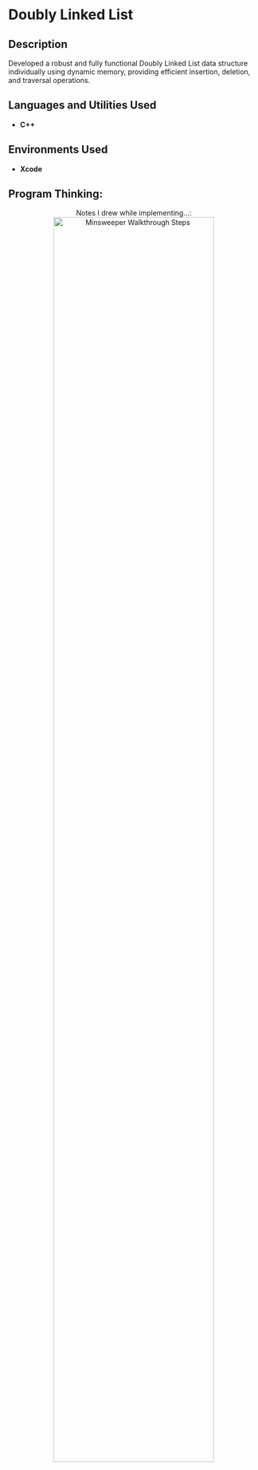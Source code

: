 <h1>Doubly Linked List</h1>


<h2>Description</h2>
Developed a robust and fully functional Doubly Linked List data structure individually using dynamic memory, providing efficient insertion, deletion, and traversal operations.
<br />


<h2>Languages and Utilities Used</h2>

- <b>C++</b> 

<h2>Environments Used </h2>

- <b>Xcode</b>

<h2>Program Thinking:</h2>

<p align="center">
Notes I drew while implementing...: <br/>
<img src="https://i.imgur.com/rrtVPuR.png" height="80%" width="80%" alt="Minsweeper Walkthrough Steps"/>

</p>

<!--
 ```diff
- text in red
+ text in green
! text in orange
# text in gray
@@ text in purple (and bold)@@
```
--!>

